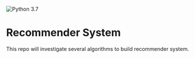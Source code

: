 ![Python 3.7](https://img.shields.io/badge/python-v3.7-blue)

# Recommender System
This repo will investigate several algorithms to build recommender system.